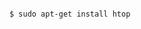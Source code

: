 <!-- layout:code post: 2015-09-26-memory-usage-issues_if-you're-experiencing-memor -->

```

$ sudo apt-get install htop

```
